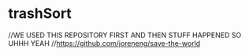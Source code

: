 # trashSort
//WE USED THIS REPOSITORY FIRST AND THEN STUFF HAPPENED SO UHHH YEAH
//https://github.com/joreneng/save-the-world
